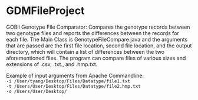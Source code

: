 # GDMFileProject
GOBii Genotype File Comparator:
Compares the genotype records between two genotype files and reports the differences between the records for each file.
The Main Class is GenotypeFileCompare.java and the arguments that are passed are the first file location, second file location, and the output directory, which will contain a list of differences between the two aforementioned files. 
The program can compare files of various sizes and extensions of .csv, .txt., and .hmp.txt.

Example of input arguments from Apache Commandline: <br/>
`-i /User/tyang/Desktop/Files/Datatype/file1.txt` <br/>
`-t /Users/User/Desktop/Files/Datatype/file2.hmp.txt`<br/>
`-o /Users/User/Desktop/`
